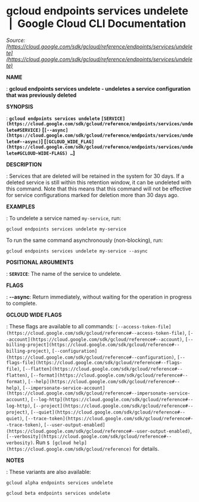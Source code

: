 # gcloud endpoints services undelete  |  Google Cloud CLI Documentation

*Source: [https://cloud.google.com/sdk/gcloud/reference/endpoints/services/undelete](https://cloud.google.com/sdk/gcloud/reference/endpoints/services/undelete)*

**NAME**

: **gcloud endpoints services undelete - undeletes a service configuration that was previously deleted**

**SYNOPSIS**

: **`gcloud endpoints services undelete` `[SERVICE](https://cloud.google.com/sdk/gcloud/reference/endpoints/services/undelete#SERVICE)` [`[--async](https://cloud.google.com/sdk/gcloud/reference/endpoints/services/undelete#--async)`] [`[GCLOUD_WIDE_FLAG](https://cloud.google.com/sdk/gcloud/reference/endpoints/services/undelete#GCLOUD-WIDE-FLAGS) …`]**

**DESCRIPTION**

: Services that are deleted will be retained in the system for 30 days. If a
deleted service is still within this retention window, it can be undeleted with
this command.
Note that this means that this command will not be effective for service
configurations marked for deletion more than 30 days ago.

**EXAMPLES**

: To undelete a service named `my-service`, run:

```
gcloud endpoints services undelete my-service
```

To run the same command asynchronously (non-blocking), run:

```
gcloud endpoints services undelete my-service --async
```

**POSITIONAL ARGUMENTS**

: **`SERVICE`**:
The name of the service to undelete.

**FLAGS**

: **--async**:
Return immediately, without waiting for the operation in progress to complete.

**GCLOUD WIDE FLAGS**

: These flags are available to all commands: `[--access-token-file](https://cloud.google.com/sdk/gcloud/reference#--access-token-file)`,
`[--account](https://cloud.google.com/sdk/gcloud/reference#--account)`, `[--billing-project](https://cloud.google.com/sdk/gcloud/reference#--billing-project)`,
`[--configuration](https://cloud.google.com/sdk/gcloud/reference#--configuration)`,
`[--flags-file](https://cloud.google.com/sdk/gcloud/reference#--flags-file)`,
`[--flatten](https://cloud.google.com/sdk/gcloud/reference#--flatten)`, `[--format](https://cloud.google.com/sdk/gcloud/reference#--format)`, `[--help](https://cloud.google.com/sdk/gcloud/reference#--help)`, `[--impersonate-service-account](https://cloud.google.com/sdk/gcloud/reference#--impersonate-service-account)`,
`[--log-http](https://cloud.google.com/sdk/gcloud/reference#--log-http)`,
`[--project](https://cloud.google.com/sdk/gcloud/reference#--project)`, `[--quiet](https://cloud.google.com/sdk/gcloud/reference#--quiet)`, `[--trace-token](https://cloud.google.com/sdk/gcloud/reference#--trace-token)`, `[--user-output-enabled](https://cloud.google.com/sdk/gcloud/reference#--user-output-enabled)`,
`[--verbosity](https://cloud.google.com/sdk/gcloud/reference#--verbosity)`.
Run `$ [gcloud help](https://cloud.google.com/sdk/gcloud/reference)` for details.

**NOTES**

: These variants are also available:

```
gcloud alpha endpoints services undelete
```

```
gcloud beta endpoints services undelete
```